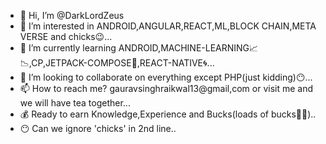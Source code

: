 - 👋 Hi, I’m @DarkLordZeus
- 👀 I’m interested in ANDROID,ANGULAR,REACT,ML,BLOCK CHAIN,META VERSE and chicks😉...
- 🌱 I’m currently learning ANDROID,MACHINE-LEARNING📈📉,CP,JETPACK-COMPOSE🚀,REACT-NATIVE🌀...
- 💞️ I’m looking to collaborate on everything except PHP(just kidding)😶...
- 📫 How to reach me? gauravsinghraikwal13@gmail,com or visit me and we will have tea together...
- 💰 Ready to earn Knowledge,Experience and Bucks(loads of bucks💸💸)..
- 😶 Can we ignore 'chicks' in 2nd line..

<!---
DarkLordZeus/DarkLordZeus is a ✨ special ✨ repository because its `README.md` (this file) appears on your GitHub profile.
You can click the Preview link to take a look at your changes.
--->
